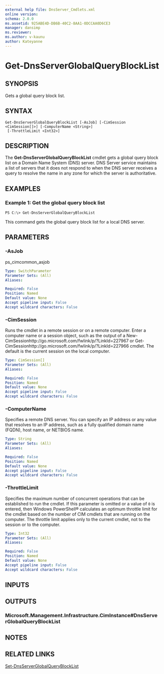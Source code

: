 ```yaml
---
external help file: DnsServer_Cmdlets.xml
online version: 
schema: 2.0.0
ms.assetid: 925ABE4D-DB6B-40C2-8AA1-0DCCAA0D6CE3
manager: dansimp
ms.reviewer:
ms.author: v-kaunu
author: Kateyanne
---
```


# Get-DnsServerGlobalQueryBlockList

## SYNOPSIS
Gets a global query block list.

## SYNTAX

```
Get-DnsServerGlobalQueryBlockList [-AsJob] [-CimSession <CimSession[]>] [-ComputerName <String>]
 [-ThrottleLimit <Int32>]
```

## DESCRIPTION
The **Get-DnsServerGlobalQueryBlockList** cmdlet gets a global query block list on a Domain Name System (DNS) server.
DNS Server service maintains a list of servers that it does not respond to when the DNS server receives a query to resolve the name in any zone for which the server is authoritative.

## EXAMPLES

### Example 1: Get the global query block list
```
PS C:\> Get-DnsServerGlobalQueryBlockList
```

This command gets the global query block list for a local DNS server.

## PARAMETERS

### -AsJob
ps_cimcommon_asjob

```yaml
Type: SwitchParameter
Parameter Sets: (All)
Aliases: 

Required: False
Position: Named
Default value: None
Accept pipeline input: False
Accept wildcard characters: False
```

### -CimSession
Runs the cmdlet in a remote session or on a remote computer.
Enter a computer name or a session object, such as the output of a New-CimSessionhttp://go.microsoft.com/fwlink/p/?LinkId=227967 or Get-CimSessionhttp://go.microsoft.com/fwlink/p/?LinkId=227966 cmdlet.
The default is the current session on the local computer.

```yaml
Type: CimSession[]
Parameter Sets: (All)
Aliases: 

Required: False
Position: Named
Default value: None
Accept pipeline input: False
Accept wildcard characters: False
```

### -ComputerName
Specifies a remote DNS server.
You can specify an IP address or any value that resolves to an IP address, such as a fully qualified domain name (FQDN), host name, or NETBIOS name.

```yaml
Type: String
Parameter Sets: (All)
Aliases: 

Required: False
Position: Named
Default value: None
Accept pipeline input: False
Accept wildcard characters: False
```

### -ThrottleLimit
Specifies the maximum number of concurrent operations that can be established to run the cmdlet.
If this parameter is omitted or a value of `0` is entered, then Windows PowerShell® calculates an optimum throttle limit for the cmdlet based on the number of CIM cmdlets that are running on the computer.
The throttle limit applies only to the current cmdlet, not to the session or to the computer.

```yaml
Type: Int32
Parameter Sets: (All)
Aliases: 

Required: False
Position: Named
Default value: None
Accept pipeline input: False
Accept wildcard characters: False
```

## INPUTS

## OUTPUTS

### Microsoft.Management.Infrastructure.CimInstance#DnsServerGlobalQueryBlockList

## NOTES

## RELATED LINKS

[Set-DnsServerGlobalQueryBlockList](./Set-DnsServerGlobalQueryBlockList.md)

